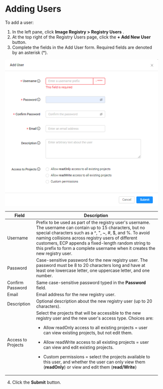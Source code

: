 # Adding Users

To add a user:

1. In the left pane, click **Image Registry > Registry Users** .
2. At the top right of the Registry Users page, click the **\+ Add New User** button. 
3. Complete the fields in the Add User form. Required fields are denoted by an asterisk (\*).

![null](</docs/resources/images/registry/add-user.png>)

| **Field**              | **Description**                                |
| -----------------------|------------------------------------------------| 
| Username           | Prefix to be used as part of the registry user's username. The username can contain up to 15 characters, but no special characters such as a ^, ", ~, #, $, and %. To avoid naming collisions across registry users of different customers, ECP appends a fixed-length random string to this prefix to form a complete username when it creates the new registry user.                                                            |
| Password               | Case-sensitive password for the new registry user. The password must be 8 to 20 characters long and have at least one lowercase letter, one uppercase letter, and one number.                  |
| Confirm Password       | Same case-sensitive password typed in the **Password** field.                                                      |
| Email                  | Email address for the new registry user.      |
| Description            | Optional description about the new registry user (up to 20 characters).                                                   |
| Access to Projects     | Select the projects that will be accessible to the new registry user and the new user's access type. Choices are:<ul><li>Allow readOnly access to all existing projects = user can view existing projects, but not edit them.</ul></li><ul><li>Allow readWrite access to all existing projects = user can view and edit existing projects.</ul></li><ul><li>Custom permissions = select the projects available to this user, and whether the user can only view them (**readOnly**) or view and edit them (**read/Write**)</ul></li>                                    |
4. Click the **Submit** button.